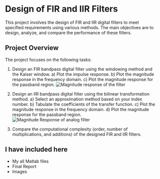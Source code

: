 # Design of FIR and IIR Filters

This project involves the design of FIR and IIR digital filters to meet specified requirements using various methods. The main objectives are to design, analyze, and compare the performance of these filters.

## Project Overview

The project focuses on the following tasks:
1. Design an FIR bandpass digital filter using the windowing method and the Kaiser window.
   a) Plot the impulse response.
   b) Plot the magnitude response in the frequency domain.
   c) Plot the magnitude response for the passband region.
![Magnitude response of the filter](https://github.com/RavinduMPK/Design-of-FIR-and-IIR-Filters/assets/68577937/ced11582-3f6e-4070-aa63-e94201969b98)


3. Design an IIR bandpass digital filter using the bilinear transformation method.
   a) Select an approximation method based on your index number.
   b) Tabulate the coefficients of the transfer function.
   c) Plot the magnitude response in the frequency domain.
   d) Plot the magnitude response for the passband region.
![Magnitude Response of analog filter](https://github.com/RavinduMPK/Design-of-FIR-and-IIR-Filters/assets/68577937/cc2bff74-bf8b-491d-abf4-b0a2d13265fb)


5. Compare the computational complexity (order, number of multiplications, and additions) of the designed FIR and IIR filters.

## I have included here
- My all Matlab files
- Final Report
- Images
